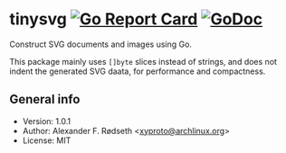 # tinysvg [![Go Report Card](https://goreportcard.com/badge/github.com/xyproto/tinysvg)](https://goreportcard.com/report/github.com/xyproto/tinysvg) [![GoDoc](https://godoc.org/github.com/xyproto/tinysvg?status.svg)](https://godoc.org/github.com/xyproto/tinysvg)

Construct SVG documents and images using Go.

This package mainly uses `[]byte` slices instead of strings, and does not indent the generated SVG daata, for performance and compactness.

## General info

* Version: 1.0.1
* Author: Alexander F. Rødseth &lt;xyproto@archlinux.org&gt;
* License: MIT
